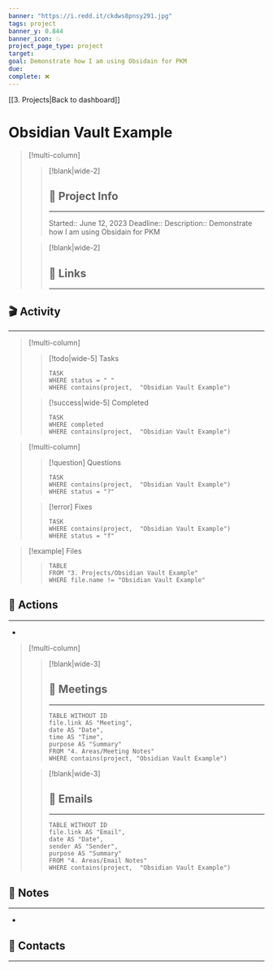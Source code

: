 ```yaml
---
banner: "https://i.redd.it/ckdws8pnsy291.jpg"
tags: project
banner_y: 0.844
banner_icon: 💥
project_page_type: project
target: 
goal: Demonstrate how I am using Obsidain for PKM
due: 
complete: ❌
---
```

[[3. Projects|Back to dashboard]]
# Obsidian Vault Example
 
> [!multi-column]
>
>> [!blank|wide-2]
>> ## 📐 Project Info
>> ---
>> Started:: June 12, 2023
>> Deadline:: 
>> Description:: Demonstrate how I am using Obsidain for PKM
>
>> [!blank|wide-2]
>> ## 🔗 Links
>> ---
>

## 🎬 Activity
---

> [!multi-column]
> 
>> [!todo|wide-5] Tasks
>> ```dataview
>> TASK
>> WHERE status = " "
>> WHERE contains(project,  "Obsidian Vault Example")
>> ```
>
>> [!success|wide-5] Completed
>> ```dataview
>> TASK
>> WHERE completed
>> WHERE contains(project,  "Obsidian Vault Example")
>> ```
>

> [!multi-column]
>
>> [!question] Questions
>> ```dataview
>> TASK
>> WHERE contains(project,  "Obsidian Vault Example")
>> WHERE status = "?"
>> ```
>
>> [!error] Fixes
>> ```dataview
>> TASK
>> WHERE contains(project,  "Obsidian Vault Example")
>> WHERE status = "f"
>> ```

>[!example] Files
>> ```dataview  
>> TABLE   
>> FROM "3. Projects/Obsidian Vault Example"
>> WHERE file.name != "Obsidian Vault Example"
>> ```

## 🚀 Actions
---
* 

> [!multi-column]
>
>> [!blank|wide-3] 
>> ## 👥 Meetings
>> ---
>> ```dataview
>> TABLE WITHOUT ID
>> file.link AS "Meeting",
>> date AS "Date",
>> time AS "Time",
>> purpose AS "Summary"
>> FROM "4. Areas/Meeting Notes"
>> WHERE contains(project, "Obsidian Vault Example")
>> ```
>
>> [!blank|wide-3] 
>> ## 📧 Emails
>> ---
>> ```dataview
>> TABLE WITHOUT ID
>> file.link AS "Email",
>> date AS "Date",
>> sender AS "Sender",
>> purpose AS "Summary"
>> FROM "4. Areas/Email Notes"
>> WHERE contains(project,  "Obsidian Vault Example")
>> ```

## 📒 Notes
---
* 

## 📇 Contacts
---


